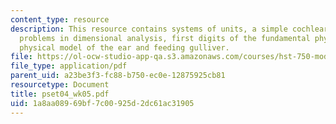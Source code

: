 ```yaml
---
content_type: resource
description: This resource contains systems of units, a simple cochlear model, short
  problems in dimensional analysis, first digits of the fundamental physical constants,
  physical model of the ear and feeding gulliver.
file: https://ol-ocw-studio-app-qa.s3.amazonaws.com/courses/hst-750-modeling-issues-in-speech-and-hearing-spring-2006/1a8aa08969bf7c00925d2dc61ac31905_pset04_wk05.pdf
file_type: application/pdf
parent_uid: a23be3f3-fc88-b750-ec0e-12875925cb81
resourcetype: Document
title: pset04_wk05.pdf
uid: 1a8aa089-69bf-7c00-925d-2dc61ac31905
---
```

